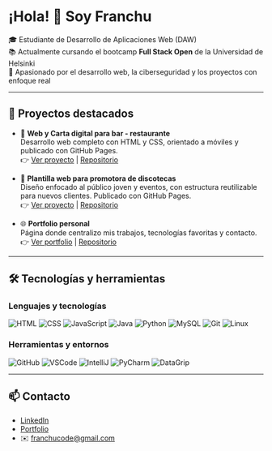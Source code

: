 # ¡Hola! 👋 Soy Franchu

🎓 Estudiante de Desarrollo de Aplicaciones Web (DAW)  
📚 Actualmente cursando el bootcamp **Full Stack Open** de la Universidad de Helsinki  
🚀 Apasionado por el desarrollo web, la ciberseguridad y los proyectos con enfoque real

---

## 💼 Proyectos destacados

- 📱 **Web y Carta digital para bar - restaurante**  
  Desarrollo web completo con HTML y CSS, orientado a móviles y publicado con GitHub Pages.  
  👉 [Ver proyecto](https://frxnchu.github.io/boulevard-web) | [Repositorio](https://github.com/frxnchu/boulevard-web)

- 🎉 **Plantilla web para promotora de discotecas**  
  Diseño enfocado al público joven y eventos, con estructura reutilizable para nuevos clientes. Publicado con GitHub Pages.  
  👉 [Ver proyecto](https://frxnchu.github.io/discotecas-template) | [Repositorio](https://github.com/frxnchu/discotecas-template)

- 🌐 **Portfolio personal**  
  Página donde centralizo mis trabajos, tecnologías favoritas y contacto.  
  👉 [Ver portfolio](https://frxnchu.github.io/frxnchu/) | [Repositorio](https://github.com/frxnchu/frxnchu)

---

## 🛠️ Tecnologías y herramientas

### Lenguajes y tecnologías

![HTML](https://img.shields.io/badge/HTML5-E34F26?style=flat&logo=html5&logoColor=white)
![CSS](https://img.shields.io/badge/CSS3-1572B6?style=flat&logo=css3&logoColor=white)
![JavaScript](https://img.shields.io/badge/JavaScript-F7DF1E?style=flat&logo=javascript&logoColor=black)
![Java](https://img.shields.io/badge/Java-007396?style=flat&logo=java&logoColor=white)
![Python](https://img.shields.io/badge/Python-3776AB?style=flat&logo=python&logoColor=white)
![MySQL](https://img.shields.io/badge/MySQL-4479A1?style=flat&logo=mysql&logoColor=white)
![Git](https://img.shields.io/badge/Git-F05032?style=flat&logo=git&logoColor=white)
![Linux](https://img.shields.io/badge/Linux-FCC624?style=flat&logo=linux&logoColor=black)

### Herramientas y entornos

![GitHub](https://img.shields.io/badge/GitHub-181717?style=flat&logo=github&logoColor=white)
![VSCode](https://img.shields.io/badge/VSCode-007ACC?style=flat&logo=visual-studio-code&logoColor=white)
![IntelliJ](https://img.shields.io/badge/IntelliJ%20IDEA-000000?style=flat&logo=intellij-idea&logoColor=white)
![PyCharm](https://img.shields.io/badge/PyCharm-000000?style=flat&logo=pycharm&logoColor=white)
![DataGrip](https://img.shields.io/badge/DataGrip-000000?style=flat&logo=datagrip&logoColor=white)

---

## 📫 Contacto

- [LinkedIn](https://www.linkedin.com/in/francisco-molina-aranda/)
- [Portfolio](https://frxnchu.github.io/frxnchu/)
- ✉️ [franchucode@gmail.com](mailto:franchucode@gmail.com)


